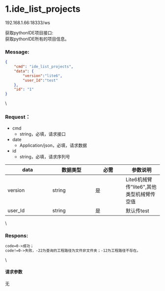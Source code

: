 # 1.ide\_list\_projects

192.168.1.66:18333/ws

获取pythonIDE项目接口:\
获取pythonIDE所有的项目信息。

### Message: <a href="#message" id="message"></a>

```json
{
    "cmd": "ide_list_projects",
    "data": {
        "version":"lite6",
        "user_Id":"test"
    },
    "id": "1"
}
```

\


### Request： <a href="#request" id="request"></a>

* cmd
  * string，必填，请求接口
* date
  * Application/json，必填，请求数据
* id
  * string，必填，请求序列号

<table><thead><tr><th width="130">data</th><th width="124">数据类型</th><th width="83">必需</th><th>参数说明</th></tr></thead><tbody><tr><td>version</td><td>string</td><td>是</td><td>Lite6机械臂传"lite6",其他类型机械臂传空值</td></tr><tr><td>user_Id</td><td>string</td><td>是</td><td>默认传test</td></tr></tbody></table>

\


### Respons: <a href="#respons" id="respons"></a>

```apache
code=0->成功；
code!=0->失败，-22为查询的工程路径为文件非文件夹；-12为工程路径不存在。
```

\


#### 请求参数

无
